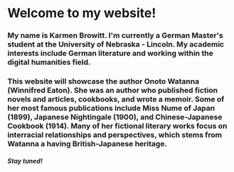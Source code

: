 # **Welcome to my website**!

### My name is Karmen Browitt. I'm currently a German Master's student at the University of Nebraska - Lincoln. My academic interests include German literature and working within the digital humanities field. 

### This website will showcase the author Onoto Watanna (Winnifred Eaton). She was an author who published fiction novels and articles, cookbooks, and wrote a memoir. Some of her most famous publications include Miss Nume of Japan (1899), Japanese Nightingale (1900), and Chinese-Japanese Cookbook (1914). Many of her fictional literary works focus on interracial relationships and perspectives, which stems from Watanna a having British-Japanese heritage.  

#### _Stay tuned!_
